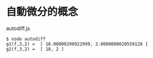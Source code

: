 # 自動微分的概念

autodiff.js

```
$ node autodiff
g1(f,3,2) =  [ 18.00000299922999, 2.0000000020559128 ]
g2(f,3,2) =  [ 18, 2 ]
```
